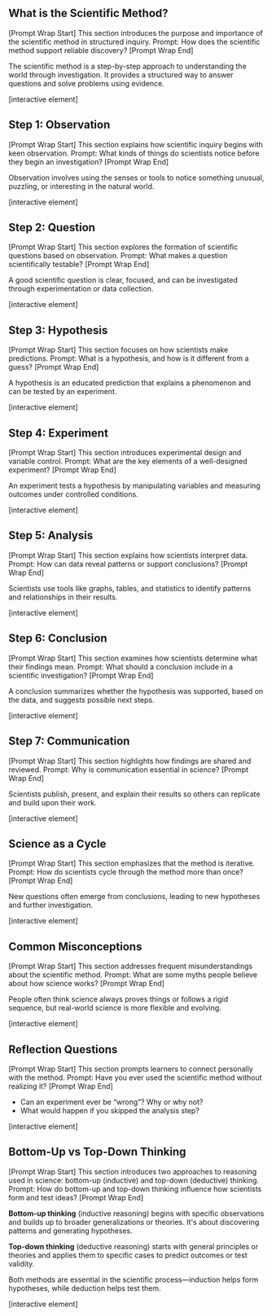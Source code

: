 ## What is the Scientific Method?

\[Prompt Wrap Start]
This section introduces the purpose and importance of the scientific method in structured inquiry. Prompt: How does the scientific method support reliable discovery?
\[Prompt Wrap End]

The scientific method is a step-by-step approach to understanding the world through investigation. It provides a structured way to answer questions and solve problems using evidence.

\[interactive element]

## Step 1: Observation

\[Prompt Wrap Start]
This section explains how scientific inquiry begins with keen observation. Prompt: What kinds of things do scientists notice before they begin an investigation?
\[Prompt Wrap End]

Observation involves using the senses or tools to notice something unusual, puzzling, or interesting in the natural world.

\[interactive element]

## Step 2: Question

\[Prompt Wrap Start]
This section explores the formation of scientific questions based on observation. Prompt: What makes a question scientifically testable?
\[Prompt Wrap End]

A good scientific question is clear, focused, and can be investigated through experimentation or data collection.

\[interactive element]

## Step 3: Hypothesis

\[Prompt Wrap Start]
This section focuses on how scientists make predictions. Prompt: What is a hypothesis, and how is it different from a guess?
\[Prompt Wrap End]

A hypothesis is an educated prediction that explains a phenomenon and can be tested by an experiment.

\[interactive element]

## Step 4: Experiment

\[Prompt Wrap Start]
This section introduces experimental design and variable control. Prompt: What are the key elements of a well-designed experiment?
\[Prompt Wrap End]

An experiment tests a hypothesis by manipulating variables and measuring outcomes under controlled conditions.

\[interactive element]

## Step 5: Analysis

\[Prompt Wrap Start]
This section explains how scientists interpret data. Prompt: How can data reveal patterns or support conclusions?
\[Prompt Wrap End]

Scientists use tools like graphs, tables, and statistics to identify patterns and relationships in their results.

\[interactive element]

## Step 6: Conclusion

\[Prompt Wrap Start]
This section examines how scientists determine what their findings mean. Prompt: What should a conclusion include in a scientific investigation?
\[Prompt Wrap End]

A conclusion summarizes whether the hypothesis was supported, based on the data, and suggests possible next steps.

\[interactive element]

## Step 7: Communication

\[Prompt Wrap Start]
This section highlights how findings are shared and reviewed. Prompt: Why is communication essential in science?
\[Prompt Wrap End]

Scientists publish, present, and explain their results so others can replicate and build upon their work.

\[interactive element]

## Science as a Cycle

\[Prompt Wrap Start]
This section emphasizes that the method is iterative. Prompt: How do scientists cycle through the method more than once?
\[Prompt Wrap End]

New questions often emerge from conclusions, leading to new hypotheses and further investigation.

\[interactive element]

## Common Misconceptions

\[Prompt Wrap Start]
This section addresses frequent misunderstandings about the scientific method. Prompt: What are some myths people believe about how science works?
\[Prompt Wrap End]

People often think science always proves things or follows a rigid sequence, but real-world science is more flexible and evolving.

\[interactive element]

## Reflection Questions

\[Prompt Wrap Start]
This section prompts learners to connect personally with the method. Prompt: Have you ever used the scientific method without realizing it?
\[Prompt Wrap End]

* Can an experiment ever be “wrong”? Why or why not?
* What would happen if you skipped the analysis step?

\[interactive element]

## Bottom-Up vs Top-Down Thinking

\[Prompt Wrap Start]
This section introduces two approaches to reasoning used in science: bottom-up (inductive) and top-down (deductive) thinking. Prompt: How do bottom-up and top-down thinking influence how scientists form and test ideas?
\[Prompt Wrap End]

**Bottom-up thinking** (inductive reasoning) begins with specific observations and builds up to broader generalizations or theories. It's about discovering patterns and generating hypotheses.

**Top-down thinking** (deductive reasoning) starts with general principles or theories and applies them to specific cases to predict outcomes or test validity.

Both methods are essential in the scientific process—induction helps form hypotheses, while deduction helps test them.

\[interactive element]
